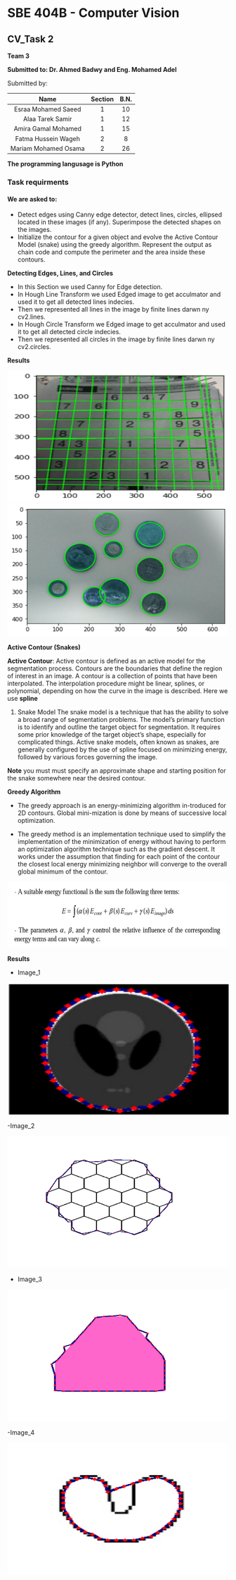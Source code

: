 # SBE 404B - Computer Vision

## CV_Task 2

**Team 3**

**Submitted to: Dr. Ahmed Badwy and Eng. Mohamed Adel**

Submitted by:

|              Name              | Section | B.N. |
|:------------------------------:|:-------:|:----:|
|   Esraa Mohamed Saeed   |    1    |   10  |
|   Alaa Tarek Samir   |    1    |  12  |
| Amira Gamal Mohamed  |    1    |  15  |
|   Fatma Hussein Wageh   |    2    |  8  |
| Mariam Mohamed Osama |    2    |  26  |



**The programming langusage is Python**




### Task requirments

  #### We are asked to:
- Detect edges using Canny edge detector, detect lines, circles, ellipsed located in these images (if any). Superimpose the detected shapes on the images.
- Initialize the contour for a given object and evolve the Active
Contour Model (snake) using the greedy algorithm. Represent the output as chain code and compute the perimeter and the area inside these contours.

**Detecting Edges, Lines, and Circles**

- In this Section we used Canny for Edge detection.
- In  Hough Line Transform we used Edged image to get acculmator and used it to get all detected lines indecies.
- Then we  represented all lines in the image by finite lines darwn ny cv2.lines.
- In Hough Circle Transform we Edged image to get acculmator and used it to get all detected circle indecies.
- Then we  represented all circles in the image by finite lines darwn ny cv2.circles.


**Results**

<img src="images/lines.png" alt="lines Image" width="600" height="300"/>


<img src="images/circles.png" alt="circles Image" width="600" height="300"/>


**Active Contour (Snakes)**

**Active Contour**: Active contour is defined as an active model for the segmentation process. Contours are the boundaries that define the region of interest in an image. A contour is a collection of points that have been interpolated. The interpolation procedure might be linear, splines, or polynomial, depending on how the curve in the image is described. Here we use **spline**

1. Snake Model
The snake model is a technique that has the ability to solve a broad range of segmentation problems. The model’s primary function is to identify and outline the target object for segmentation. It requires some prior knowledge of the target object’s shape, especially for complicated things. Active snake models, often known as snakes, are generally configured by the use of spline focused on minimizing energy, followed by various forces governing the image.

**Note** you must must specify an approximate shape and starting position for the snake somewhere near the desired contour.


**Greedy Algorithm**

- The greedy approach is an energy-minimizing algorithm in-troduced for 2D contours. Global mini-mization is done by means of successive local optimization.

- The greedy method is an implementation technique used to simplify the implementation of the minimization of energy without having to perform an optimization algorithm technique such as the gradient descent. It works under the assumption that finding for each point of the contour the closest local energy minimizing neighbor will converge to the overall global minimum of the contour.

<img src="images/equation.png" alt="Equation" width="800" height="150"/>

**Results**

- Image_1

<img src="images/snake1.png" alt="snake1 Image" width="600" height="300"/>


-Image_2

<img src="images/snake2.png" alt="snake2 Image" width="600" height="300"/>

- Image_3

<img src="images/snake3.png" alt="snake3 Image" width="600" height="300"/>


-Image_4

<img src="images/snake4.png" alt="snake4 Image" width="600" height="300"/>
